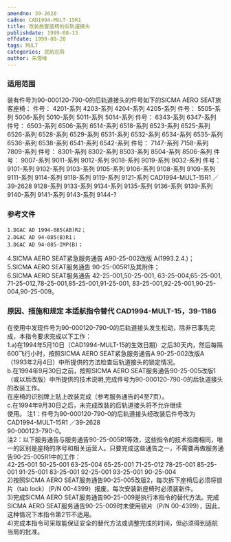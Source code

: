 ```yaml
---
amendno: 39-2628  
cadno: CAD1994-MULT-15R1  
title: 改装旅客座椅的后轨道接头  
publishdate: 1999-08-13  
effdate: 1999-08-20  
tags: MULT  
categories: 民航总局  
author: 朱雪峰  
---
```

  
### 适用范围  
装有件号为90-000120-790-0的后轨道接头的件号如下的SICMA
AERO SEAT旅客座椅：     件号： 4201-系列 4203-系列 4204-系列 4205-系列     件号： 5505-系列 5006-系列 5010-系列 5011-系列 5014-系列     件号： 6343-系列 6347-系列    件号： 6503-系列 6506-系列 6514-系列 6518-系列 6523-系列 6525-系列 6526-系列 6528-系列 6529-系列 6531-系列 6532-系列 6534-系列 6535-系列 6536-系列 6538-系列 6541-系列 6542-系列     件号： 7147-系列 7158-系列 7809-系列     件号： 8301-系列 8302-系列 8503-系列 8504-系列 8506-系列     件号： 9007-系列 9011-系列 9012-系列 9018-系列 9019-系列 9032-系列    件号： 9101-系列 9102-系列 9103-系列 9105-系列 9106-系列 9108-系列 9109-系列 9111-系列 9114-系列 9118-系列 9119-系列 9121-系列
CAD1994-MULT-15R1   ／39-2628
9128-系列 9133-系列 9134-系列 9135-系列 9136-系列 9139-系列 9140-系列 9141-系列 9143-系列 9144-?  
  
<!--more-->  
### 参考文件  
    1.DGAC AD 1994-085(AB)R2；  
    2.DGAC AD 94-085(B)R1；  
    3.DGAC AD 94-085-IMP(B)；  
  
 4.SICMA AERO SEAT紧急服务通告 A90-25-002改版 A(1993.2.4.)；  
    5.SICMA AERO SEAT服务通告 90-25-005R1及其附件；  
    6.SICMA AERO SEAT服务通告 42-25-001,50-25-001, 63-25-004,65-25-001, 71-25-012,78-25-001,85-25-001,91-25-001, 83-25-001,92-25-001,90-25-004,90-25-009。  
  
### 原因、措施和规定 本适航指令替代 CAD1994-MULT-15，39-1186  
在使用中发现件号为90-000120-790-0的后轨道接头发生松动，除非已事先完成，本指令要求完成以下工作：  
    1.a)在1994年5月10日（CAD1994-MULT-15的生效日期）之后30天内，然后每隔600飞行小时，按照SICMA AERO SEAT紧急服务通告A 90-25-002改版A（1993年2月4日）中所提供的方法检查后轨道接头的锁定情况。  
    b.在1994年9月30日之前，按照SICMA  AERO SEAT服务通告90-25-005改版1（或以后改版）中所提供的技术说明,完成件号为90-000120-790-0的后轨道接头的改装工作。  
    在座椅的识别牌上贴上改装完成（参考服务通告的4至7页）。  
    c.在1994年9月30日之后，未完成改装的后轨道接头将不允许继续  
使用。 注1：件号为90-000120-790-0的后轨道接头经改装后件号改为  
       CAD1994-MULT-15R1   ／39-2628  
90-000123-790-0。  
注2：以下服务通告与服务通告90-25-005R1等效，这些指令的技术指南相同，唯一的区别是座椅的序号和相关运营人。只要完成这些通告之一，不需要再做服务通告90-25-005R1中的工作：  
42-25-001 50-25-001 63-25-004 65-25-001 71-25-012 78-25-001 85-25-001 91-25-001 83-25-001 92-25-001 93-25-001 90-25-004  
    2)按照SICMA AERO SEAT服务通告90-25-005改版2，每次拆下座椅后必须将锁片（tab lock）（P/N 00-4399）报废。每次安装新座椅时必须装新件。  
    3)完成SICMA AERO SEAT服务通告90-25-009是执行本指令的替代方法。完成SICMA AERO SEAT服务通告90-25-009时未使用锁片（P/N 00-4399），因此，这种情况下本指令第2节不适用。  
    4)完成本指令可采取能保证安全的替代方法或调整完成的时间，但必须得到适航当局的批准。  
  
